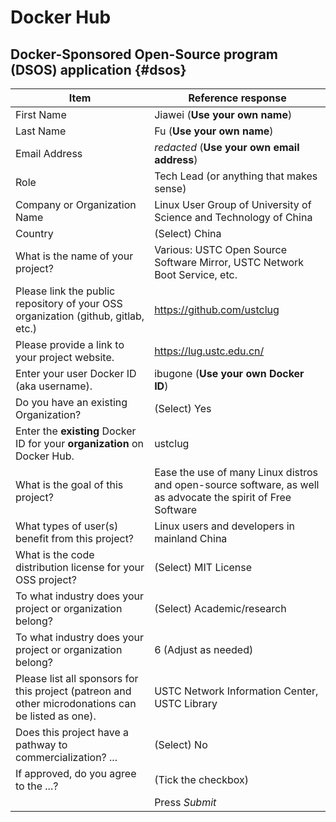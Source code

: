 # Docker Hub

## Docker-Sponsored Open-Source program (DSOS) application {#dsos}

| Item                                                                                               | Reference response                                                                                           |
| -------------------------------------------------------------------------------------------------- | ------------------------------------------------------------------------------------------------------------ |
| First Name                                                                                         | Jiawei (**Use your own name**)                                                                               |
| Last Name                                                                                          | Fu (**Use your own name**)                                                                                   |
| Email Address                                                                                      | *redacted* (**Use your own email address**)                                                                  |
| Role                                                                                               | Tech Lead (or anything that makes sense)                                                                     |
| Company or Organization Name                                                                       | Linux User Group of University of Science and Technology of China                                            |
| Country                                                                                            | (Select) China                                                                                               |
| What is the name of your project?                                                                  | Various: USTC Open Source Software Mirror, USTC Network Boot Service, etc.                                   |
| Please link the public repository of your OSS organization (github, gitlab, etc.)                  | <https://github.com/ustclug>                                                                                 |
| Please provide a link to your project website.                                                     | <https://lug.ustc.edu.cn/>                                                                                   |
| Enter your user Docker ID (aka username).                                                          | ibugone (**Use your own Docker ID**)                                                                         |
| Do you have an existing Organization?                                                              | (Select) Yes                                                                                                 |
| Enter the **existing** Docker ID for your **organization** on Docker Hub.                          | ustclug                                                                                                      |
| What is the goal of this project?                                                                  | Ease the use of many Linux distros and open-source software, as well as advocate the spirit of Free Software |
| What types of user(s) benefit from this project?                                                   | Linux users and developers in mainland China                                                                 |
| What is the code distribution license for your OSS project?                                        | (Select) MIT License                                                                                         |
| To what industry does your project or organization belong?                                         | (Select) Academic/research                                                                                   |
| To what industry does your project or organization belong?                                         | 6 (Adjust as needed)                                                                                         |
| Please list all sponsors for this project (patreon and other microdonations can be listed as one). | USTC Network Information Center, USTC Library                                                                |
| Does this project have a pathway to commercialization? ...                                         | (Select) No                                                                                                  |
| If approved, do you agree to the ...?                                                              | (Tick the checkbox)                                                                                          |
|                                                                                                    | Press *Submit*                                                                                               |
